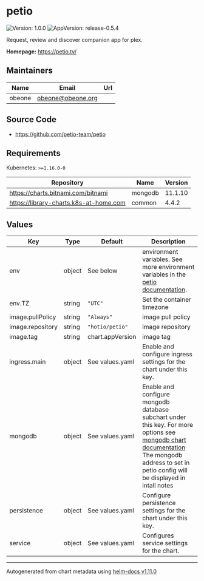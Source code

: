 # petio

![Version: 1.0.0](https://img.shields.io/badge/Version-1.0.0-informational?style=flat-square) ![AppVersion: release-0.5.4](https://img.shields.io/badge/AppVersion-release--0.5.4-informational?style=flat-square)

Request, review and discover companion app for plex.

**Homepage:** <https://petio.tv/>

## Maintainers

| Name | Email | Url |
| ---- | ------ | --- |
| obeone | <obeone@obeone.org> |  |

## Source Code

* <https://github.com/petio-team/petio>

## Requirements

Kubernetes: `>=1.16.0-0`

| Repository | Name | Version |
|------------|------|---------|
| https://charts.bitnami.com/bitnami | mongodb | 11.1.10 |
| https://library-charts.k8s-at-home.com | common | 4.4.2 |

## Values

| Key | Type | Default | Description |
|-----|------|---------|-------------|
| env | object | See below | environment variables. See more environment variables in the [petio documentation](https://petio.org/docs). |
| env.TZ | string | `"UTC"` | Set the container timezone |
| image.pullPolicy | string | `"Always"` | image pull policy |
| image.repository | string | `"hotio/petio"` | image repository |
| image.tag | string | chart.appVersion | image tag |
| ingress.main | object | See values.yaml | Enable and configure ingress settings for the chart under this key. |
| mongodb | object | See values.yaml | Enable and configure mongodb database subchart under this key.    For more options see [mongodb chart    documentation](https://github.com/bitnami/charts/tree/master/bitnami/mongodb)  The mongodb address to set in petio config will be displayed in intall notes |
| persistence | object | See values.yaml | Configure persistence settings for the chart under this key. |
| service | object | See values.yaml | Configures service settings for the chart. |

----------------------------------------------
Autogenerated from chart metadata using [helm-docs v1.11.0](https://github.com/norwoodj/helm-docs/releases/v1.11.0)
